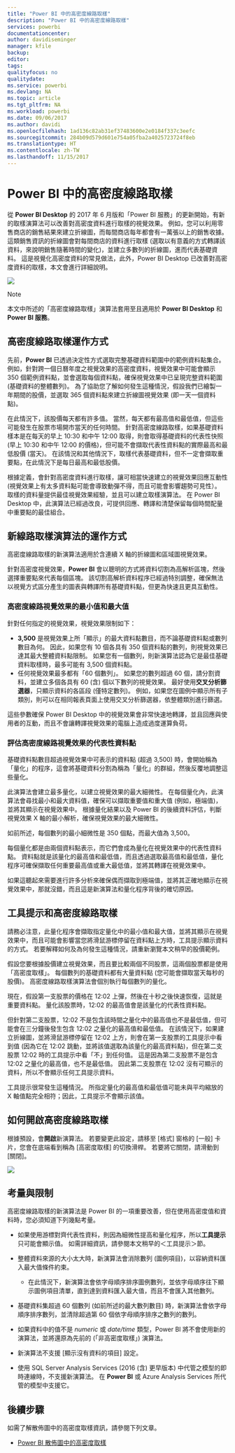 ```yaml
---
title: "Power BI 中的高密度線路取樣"
description: "Power BI 中的高密度線路取樣"
services: powerbi
documentationcenter: 
author: davidiseminger
manager: kfile
backup: 
editor: 
tags: 
qualityfocus: no
qualitydate: 
ms.service: powerbi
ms.devlang: NA
ms.topic: article
ms.tgt_pltfrm: NA
ms.workload: powerbi
ms.date: 09/06/2017
ms.author: davidi
ms.openlocfilehash: 1ad136c82ab31ef37483600e2e0184f337c3eefc
ms.sourcegitcommit: 284b09d579d601e754a05fba2a4025723724f8eb
ms.translationtype: HT
ms.contentlocale: zh-TW
ms.lasthandoff: 11/15/2017
---
```

# <a name="high-density-line-sampling-in-power-bi"></a>Power BI 中的高密度線路取樣
從 **Power BI Desktop** 的 2017 年 6 月版和「Power BI 服務」的更新開始，有新的取樣演算法可以改善對高密度資料進行取樣的視覺效果。 例如，您可以利用零售商店的銷售結果來建立折線圖，而每間商店每年都會有一萬張以上的銷售收據。 這類銷售資訊的折線圖會對每間商店的資料進行取樣 (選取以有意義的方式轉譯該資料，來說明銷售隨著時間的變化)，並建立多數列的折線圖，進而代表基礎資料。 這是視覺化高密度資料的常見做法，此外，Power BI Desktop 已改善對高密度資料的取樣，本文會進行詳細說明。

![](media/desktop-high-density-sampling/high-density-sampling_01.png)

> [!NOTE]
> 本文中所述的「高密度線路取樣」演算法套用至且適用於 **Power BI Desktop** 和 **Power BI 服務**。
> 
> 

## <a name="how-high-density-line-sampling-works"></a>高密度線路取樣運作方式
先前，**Power BI** 已透過決定性方式選取完整基礎資料範圍中的範例資料點集合。 例如，針對跨一個日曆年度之視覺效果的高密度資料，視覺效果中可能會顯示 350 個範例資料點，並會選取每個資料點，確保視覺效果中已呈現完整資料範圍 (基礎資料的整體數列)。 為了協助您了解如何發生這種情況，假設我們已繪製一年期間的股價，並選取 365 個資料點來建立折線圖視覺效果 (即一天一個資料點)。

在此情況下，該股價每天都有許多值。 當然，每天都有最高值和最低值，但這些可能發生在股票市場開市當天的任何時間。 針對高密度線路取樣，如果基礎資料樣本是在每天的早上 10:30 和中午 12:00 取得，則會取得基礎資料的代表性快照 (早上 10:30 和中午 12:00 的價格)，但可能不會擷取代表性資料點的實際最高和最低股價 (當天)。 在該情況和其他情況下，取樣代表基礎資料，但不一定會擷取重要點，在此情況下是每日最高和最低股價。

根據定義，會針對高密度資料進行取樣，讓可相當快速建立的視覺效果回應互動性 (視覺效果上有太多資料點可能會導致動彈不得，而且可能會影響趨勢可見性）。 取樣的資料量提供最佳視覺效果經驗，並且可以建立取樣演算法。 在 Power BI Desktop 中，此演算法已經過改良，可提供回應、轉譯和清楚保留每個時間配量中重要點的最佳組合。

## <a name="how-the-new-line-sampling-algorithm-works"></a>新線路取樣演算法的運作方式
高密度線路取樣的新演算法適用於含連續 X 軸的折線圖和區域圖視覺效果。

針對高密度視覺效果，**Power BI** 會以聰明的方式將資料切割為高解析區塊，然後選擇重要點來代表每個區塊。 該切割高解析資料程序已經過特別調整，確保無法以視覺方式區分產生的圖表與轉譯所有基礎資料點，但更為快速且更具互動性。

### <a name="minimum-and-maximum-values-for-high-density-line-visuals"></a>高密度線路視覺效果的最小值和最大值
針對任何指定的視覺效果，視覺效果限制如下：

* **3,500** 是視覺效果上所「顯示」的最大資料點數目，而不論基礎資料點或數列數目為何。 因此，如果您有 10 個各具有 350 個資料點的數列，則視覺效果已達其最大整體資料點限制。 如果您有一個數列，則新演算法認為它是最佳基礎資料取樣時，最多可能有 3,500 個資料點。
* 任何視覺效果最多都有「60 個數列」。 如果您的數列超過 60 個，請分割資料，並建立多個各具有 60 (含) 個以下數列的視覺效果。 最好使用**交叉分析篩選器**，只顯示資料的各區段 (僅特定數列)。 例如，如果您在圖例中顯示所有子類別，則可以在相同報表頁面上使用交叉分析篩選器，依整體類別進行篩選。

這些參數確保 Power BI Desktop 中的視覺效果會非常快速地轉譯，並且回應與使用者的互動，而且不會讓轉譯視覺效果的電腦上造成過度運算負荷。

### <a name="evaluating-representative-data-points-for-high-density-line-visuals"></a>評估高密度線路視覺效果的代表性資料點
基礎資料點數目超過視覺效果中可表示的資料點 (超過 3,500) 時，會開始稱為「量化」的程序，這會將基礎資料分割為稱為「量化」的群組，然後反覆地調整這些量化。

此演算法會建立最多量化，以建立視覺效果的最大細微性。 在每個量化內，此演算法會尋找最小和最大資料值，確保可以擷取重要值和重大值 (例如，極端值)，並將其顯示在視覺效果中。 根據量化結果以及 Power BI 的後續資料評估，判斷視覺效果 X 軸的最小解析，確保視覺效果的最大細微性。

如前所述，每個數列的最小細微性是 350 個點，而最大值為 3,500。

每個量化都是由兩個資料點表示，而它們會成為量化在視覺效果中的代表性資料點。 資料點就是該量化的最高值和最低值，而且透過選取最高值和最低值，量化程序可確保擷取任何重要最高值或重大最低值，並將其轉譯在視覺效果中。

如果這聽起來需要進行許多分析來確保偶而擷取到極端值，並將其正確地顯示在視覺效果中，那就沒錯，而且這是新演算法和量化程序背後的確切原因。

## <a name="tooltips-and-high-density-line-sampling"></a>工具提示和高密度線路取樣
請務必注意，此量化程序會擷取指定量化中的最小值和最大值，並將其顯示在視覺效果中，而且可能會影響當您將滑鼠游標停留在資料點上方時，工具提示顯示資料的方式。 若要解釋如何及為何發生這種情況，請重新瀏覽本文稍早的股價範例。

假設您要根據股價建立視覺效果，而且要比較兩個不同股票，這兩個股票都是使用「高密度取樣」。 每個數列的基礎資料都有大量資料點 (您可能會擷取當天每秒的股價)。 高密度線路取樣演算法會個別執行每個數列的量化。

現在，假設第一支股票的價格在 12:02 上彈，然後在十秒之後快速恢復，這就是重要資料點。 量化該股票時，12:02 的最高值會是該量化的代表性資料點。

但針對第二支股票，12:02 不是包含該時間之量化中的最高值也不是最低值，但可能會在三分鐘後發生包含 12:02 之量化的最高值和最低值。 在該情況下，如果建立折線圖，並將滑鼠游標停留在 12:02 上方，則會在第一支股票的工具提示中看到值 (因為它在 12:02 跳動，並將該值選取為該量化的最高資料點)，但在第二支股票 12:02 時的工具提示中看「不」到任何值。 這是因為第二支股票不是包含 12:02 之量化的最高值，也不是最低值。 因此第二支股票在 12:02 沒有可顯示的資料，所以不會顯示任何工具提示資料。

工具提示很常發生這種情況。 所指定量化的最高值和最低值可能未與平均縮放的 X 軸值點完全相符；因此，工具提示不會顯示該值。  

## <a name="how-to-turn-on-high-density-line-sampling"></a>如何開啟高密度線路取樣
根據預設，會**開啟**新演算法。 若要變更此設定，請移至 [格式] 窗格的 [一般] 卡片，您會在底端看到稱為 [高密度取樣] 的切換滑桿。 若要將它關閉，請滑動到 [關閉]。

![](media/desktop-high-density-sampling/high-density-sampling_02.png)

## <a name="considerations-and-limitations"></a>考量與限制
高密度線路取樣的新演算法是 Power BI 的一項重要改善，但在使用高密度值和資料時，您必須知道下列幾點考量。

* 如果使用游標對齊代表性資料，則因為細微性提高和量化程序，所以**工具提示**只可能會顯示值。 如需詳細資訊，請參閱本文稍早的＜工具提示＞節。
* 整體資料來源的大小太大時，新演算法會消除數列 (圖例項目)，以容納資料匯入最大值條件約束。
  
  * 在此情況下，新演算法會依字母順序排序圖例數列，並依字母順序往下顯示圖例項目清單，直到達到資料匯入最大值，而且不會匯入其他數列。
* 基礎資料集超過 60 個數列 (如前所述的最大數列數目) 時，新演算法會依字母順序排序數列，並清除超過第 60 個依字母順序排序之數列的數列。
* 如果資料中的值不是 *numeric* 或 *date/time* 類型，Power BI 將不會使用新的演算法，並將還原為先前的 (「非高密度取樣」) 演算法。
* 新演算法不支援 [顯示沒有資料的項目] 設定。
* 使用 SQL Server Analysis Services (2016 (含) 更早版本) 中代管之模型的即時連線時，不支援新演算法。 在 **Power BI** 或 Azure Analysis Services 所代管的模型中支援它。

## <a name="next-steps"></a>後續步驟
如需了解散佈圖中的高密度取樣資訊，請參閱下列文章。

* [Power BI 散佈圖中的高密度取樣](desktop-high-density-scatter-charts.md)

